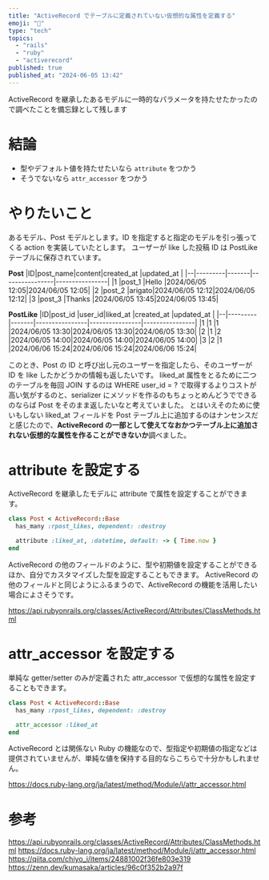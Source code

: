 ```yaml
---
title: "ActiveRecord でテーブルに定義されていない仮想的な属性を定義する"
emoji: "🐰"
type: "tech"
topics:
  - "rails"
  - "ruby"
  - "activerecord"
published: true
published_at: "2024-06-05 13:42"
---
```


ActiveRecord を継承したあるモデルに一時的なパラメータを持たせたかったので調べたことを備忘録として残します

# 結論
- 型やデフォルト値を持たせたいなら `attribute` をつかう
- そうでないなら `attr_accessor` をつかう

# やりたいこと
あるモデル、Post モデルとします。ID を指定すると指定のモデルを引っ張ってくる action を実装していたとします。
ユーザーが like した投稿 ID は PostLike テーブルに保存されています。

**Post**
|ID|post_name|content|created_at      |updated_at      |
|--|---------|-------|----------------|----------------|
|1 |post_1   |Hello  |2024/06/05 12:05|2024/06/05 12:05|
|2 |post_2   |arigato|2024/06/05 12:12|2024/06/05 12:12|
|3 |post_3   |Thanks |2024/06/05 13:45|2024/06/05 13:45|

**PostLike**
|ID|post_id  |user_id|liked_at        |created_at      |updated_at      |
|--|---------|-------|----------------|----------------|----------------|
|1 |1        |1      |2024/06/05 13:30|2024/06/05 13:30|2024/06/05 13:30|
|2 |1        |2      |2024/06/05 14:00|2024/06/05 14:00|2024/06/05 14:00|
|3 |2        |1      |2024/06/06 15:24|2024/06/06 15:24|2024/06/06 15:24|

このとき、Post の ID と呼び出し元のユーザーを指定したら、そのユーザーが ID を like したかどうかの情報も返したいです。
liked_at 属性をとるために二つのテーブルを毎回 JOIN するのは WHERE user_id = ? で取得するよりコストが高い気がするのと、serializer にメソッドを作るのもちょっとめんどうでできるのならば Post をそのまま返したいなと考えていました。
とはいえそのために使いもしない liked_at フィールドを Post テーブル上に追加するのはナンセンスだと感じたので、**ActiveRecord の一部として使えてなおかつテーブル上に追加されない仮想的な属性を作ることができないか**調べました。

# attribute を設定する
ActiveRecord を継承したモデルに attribute で属性を設定することができます。

```rb
class Post < ActiveRecord::Base
  has_many :rpost_likes, dependent: :destroy

  attribute :liked_at, :datetime, default: -> { Time.now }
end 
```

ActiveRecord の他のフィールドのように、型や初期値を設定することができるほか、自分でカスタマイズした型を設定することもできます。
ActiveRecord の他のフィールドと同じようにふるまうので、ActiveRecord の機能を活用したい場合によさそうです。

https://api.rubyonrails.org/classes/ActiveRecord/Attributes/ClassMethods.html

# attr_accessor を設定する
単純な getter/setter のみが定義された attr_accessor で仮想的な属性を設定することもできます。

```rb
class Post < ActiveRecord::Base
  has_many :rpost_likes, dependent: :destroy

  attr_accessor :liked_at
end 
```
ActiveRecord とは関係ない Ruby の機能なので、型指定や初期値の指定などは提供されていませんが、単純な値を保持する目的ならこちらで十分かもしれません。

https://docs.ruby-lang.org/ja/latest/method/Module/i/attr_accessor.html

# 参考
https://api.rubyonrails.org/classes/ActiveRecord/Attributes/ClassMethods.html
https://docs.ruby-lang.org/ja/latest/method/Module/i/attr_accessor.html
https://qiita.com/chiyo_i/items/24881002f36fe803e319
https://zenn.dev/kumasaka/articles/96c0f352b2a97f